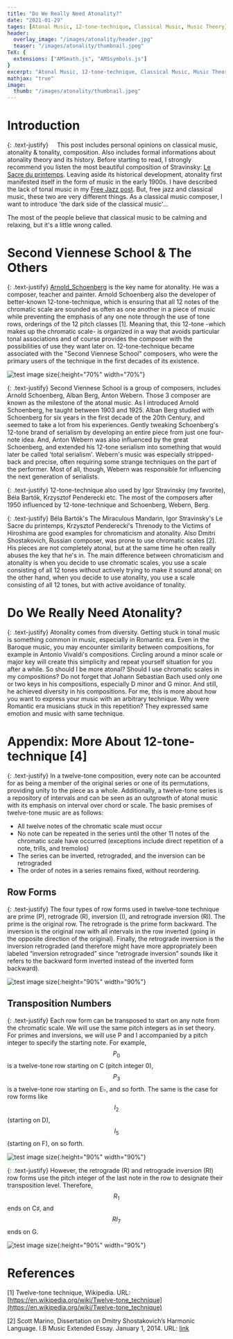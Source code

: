 ```yaml
---
title: "Do We Really Need Atonality?"
date: "2021-01-29"
tages: [Atonal Music, 12-tone-technique, Classical Music, Music Theory]
header:
  overlay_image: "/images/atonality/header.jpg"
  teaser: "/images/atonality/thumbnail.jpeg"
TeX: {
  extensions: ["AMSmath.js", "AMSsymbols.js"]
}
excerpt: "Atonal Music, 12-tone-technique, Classical Music, Music Theory"
mathjax: "true"
image:
  thumb: "/images/atonality/thumbnail.jpeg"
---
```


# Introduction

{: .text-justify}
&nbsp; &nbsp; This post includes personal opinions on classical music, atonality & tonality, composition. Also includes formal informations about atonality theory and its history. Before starting to read, I strongly recommend you listen the most beautiful composition of Stravinsky: [Le Sacre du printemps](https://open.spotify.com/album/317b74rpNBO2uhaJFyMaxJ?si=Qm8WFADFRb6y6Ireoo24VQ). Leaving aside its historical development, atonality first manifested itself in the form of music in the early 1900s. I have described the lack of tonal music in my [Free Jazz post](https://safakkbilici.github.io/int-to-free-jazz/). But, free jazz and classical music, these two are very different things. As a classical music composer, I want to introduce 'the dark side of the classical music'...

The most of the people believe that classical music to be calming and relaxing, but it's a little wrong called.

# Second Viennese School & The Others

{: .text-justify}
[Arnold_Schoenberg](https://en.wikipedia.org/wiki/Arnold_Schoenberg) is the key name for atonality. He was a composer, teacher and painter. Arnold Schoenberg also the developer of better-known 12-tone-technique, which is ensuring that all 12 notes of the chromatic scale are sounded as often as one another in a piece of music while preventing the emphasis of any one note through the use of tone rows, orderings of the 12 pitch classes \[1\]. Meaning that, this 12-tone -which makes up the chromatic scale- is organized in a way that avoids particular tonal associations and of course provides the composer with the possibilities of use they want later on. 12-tone-technique became associated with the "Second Viennese School" composers, who were the primary users of the technique in the first decades of its existence.

![test image size](/images/atonality/arnold.jpg){:height="70%" width="70%"}

{: .text-justify}
Second Viennese School is a group of composers, includes Arnold Schoenberg, Alban Berg, Anton Webern. Those 3 composer are known as the milestone of the atonal music. As I introduced Arnold Schoenberg, he taught between 1903 and 1925. Alban Berg studied with Schoenberg for six years in the first decade of the 20th Century, and seemed to take a lot from his experiences. Gently tweaking Schoenberg's 12-tone brand of serialism by developing an entire piece from just one four-note idea. And, Anton Webern was also influenced by the great Schoenberg, and extended his 12-tone serialism into something that would later be called 'total serialism'. Webern's music was especially stripped-back and precise, often requiring some strange techniques on the part of the performer. Most of all, though, Webern was responsible for influencing the next generation of serialists. 

{: .text-justify}
12-tone-technique also used by Igor Stravinsky (my favorite), Béla Bartók, Krzysztof Penderecki etc. The most of the composers after 1950 influenced by 12-tone-technique and Schoenberg, Webern, Berg. 

{: .text-justify}
Béla Bartók's The Miraculous Mandarin, Igor Stravinsky's Le Sacre du printemps, Krzysztof Penderecki's Threnody to the Victims of Hiroshima are good examples for chromaticism and atonality. Also Dmitri Shostakovich, Russian composer, was prone to use chromatic scales \[2\]. His pieces are not completely atonal, but at the same time he often really abuses the key that he's in. The main difference between chromaticism and atonality is when you decide to use chromatic scales, you use a scale consisting of all 12 tones without actively trying to make it sound atonal; on the other hand, when you decide to use atonality, you use a scale consisting of all 12 tones, but with active avoidance of tonality.

# Do We Really Need Atonality?

{: .text-justify}
Atonality comes from diversity. Getting stuck in tonal music is something common in music, especially in Romantic era. Even in the Baroque music, you may encounter similarity between compositions, for example in Antonio Vivaldi's compositions. Circling around a minor scale or major key  will create this simplicity and repeat yourself situation for you after a while. So should I be more atonal? Should I use chromatic scales in my compositions? Do not forget that Johann Sebastian Bach used only one or two keys in his compositions, especially D minor and G minor. And still, he achieved diversity in his compositions. For me, this is more about how you want to express your music with an arbitrary technique. Why were Romantic era musicians stuck in this repetition? They expressed same emotion and music with same technique.

# Appendix: More About 12-tone-technique \[4\]

{: .text-justify}
In a twelve-tone composition, every note can be accounted for as being a member of the original series or one of its permutations, providing unity to the piece as a whole. Additionally, a twelve-tone series is a repository of intervals and can be seen as an outgrowth of atonal music with its emphasis on interval over chord or scale. The basic premises of twelve-tone music are as follows:

- All twelve notes of the chromatic scale must occur
- No note can be repeated in the series until the other 11 notes of the chromatic scale have occurred (exceptions include direct repetition of a note, trills, and tremolos)
- The series can be inverted, retrograded, and the inversion can be retrograded
- The order of notes in a series remains fixed, without reordering.

## Row Forms

{: .text-justify}
The four types of row forms used in twelve-tone technique are prime (P), retrograde (R), inversion (I), and retrograde inversion (RI). The prime is the original row. The retrograde is the prime form backward. The inversion is the original row with all intervals in the row inverted (going in the opposite direction of the original). Finally, the retrograde inversion is the inversion retrograded (and therefore might have more appropriately been labeled “inversion retrograded” since “retrograde inversion” sounds like it refers to the backward form inverted instead of the inverted form backward).

![test image size](/images/atonality/12-tone-1.svg){:height="90%" width="90%"}

## Transposition Numbers

{: .text-justify}
Each row form can be transposed to start on any note from the chromatic scale. We will use the same pitch integers as in set theory. For primes and inversions, we will use P and I accompanied by a pitch integer to specify the starting note. For example, $$P_0$$ is a twelve-tone row starting on C (pitch integer 0), $$P_3$$ is a twelve-tone row starting on E♭, and so forth. The same is the case for row forms like $$I_2$$ (starting on D), $$I_5$$ (starting on F), on so forth.

![test image size](/images/atonality/12-tone-2.svg){:height="90%" width="90%"}

{: .text-justify}
However, the retrograde (R) and retrograde inversion (RI) row forms use the pitch integer of the last note in the row to designate their transposition level. Therefore, $$R_1$$ ends on C♯, and $$RI_7$$ ends on G.

![test image size](/images/atonality/12-tone-3.svg){:height="90%" width="90%"}

# References

\[1\] Twelve-tone technique, Wikipedia. URL: [https://en.wikipedia.org/wiki/Twelve-tone_technique](https://en.wikipedia.org/wiki/Twelve-tone_technique)

\[2\] Scott Marino, Dissertation on Dmitry Shostakovich’s Harmonic Language. I.B Music Extended Essay. January 1, 2014. URL: [link](https://kent-islandora.s3.us-east-2.amazonaws.com/ugresearch/2015/Art_Fashion/4/Dissertation%20on%20Dmitry%20Shostakovichs%20Harmonic%20Language.pdf)


